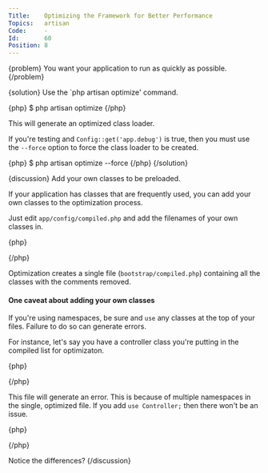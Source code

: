 ```yaml
---
Title:    Optimizing the Framework for Better Performance
Topics:   artisan
Code:     -
Id:       60
Position: 8
---
```


{problem}
You want your application to run as quickly as possible.
{/problem}

{solution}
Use the `php artisan optimize' command.

{php}
$ php artisan optimize
{/php}

This will generate an optimized class loader.

If you're testing and `Config::get('app.debug')` is true, then you must use the `--force` option to force the class loader to be created.

{php}
$ php artisan optimize --force
{/php}
{/solution}

{discussion}
Add your own classes to be preloaded.

If your application has classes that are frequently used, you can add your own classes to the optimization process.

Just edit `app/config/compiled.php` and add the filenames of your own classes in.

{php}
<?php
return array(
    'app\MyApp\Respostitory\PeopleInterface.php',
    'app\MyApp\Reposititory\DatabasePeople.php',
    'app\MyApp\Controllers\HomeController.php',
);
?>
{/php}

Optimization creates a single file (`bootstrap/compiled.php`) containing all the classes with the comments removed.

#### One caveat about adding your own classes

If you're using namespaces, be sure and `use` any classes at the top of your files. Failure to do so can generate errors.

For instance, let's say you have a controller class you're putting in the compiled list for optimizaton.

{php}
<?php namespace MyApp\Controllers;

class HomeController extends \Controller {
    ...
}
?>
{/php}

This file will generate an error. This is because of multiple namespaces in the single, optimized file. If you add `use Controller;` then there won't be an issue.

{php}
<?php namespace MyApp\Controllers;

use Controller;

class HomeController extends Controller {
    ...
}
?>
{/php}

Notice the differences?
{/discussion}

